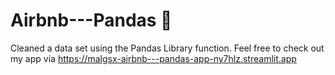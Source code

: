 # Airbnb---Pandas 🐼
Cleaned a data set using the Pandas Library function.
Feel free to check out my app via https://malgsx-airbnb---pandas-app-ny7hlz.streamlit.app
